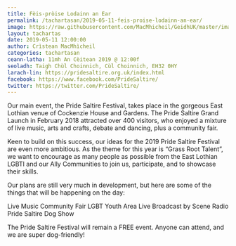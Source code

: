 ```yaml
---
title: Fèis-pròise Lodainn an Ear
permalink: /tachartasan/2019-05-11-feis-proise-lodainn-an-ear/
image: https://raw.githubusercontent.com/MacMhicheil/GeidhUK/master/images/2019-05-11-feis-proise-lodainn-an-ear.jpg
layout: tachartas
date: 2019-05-11 12:00:00
author: Crìstean MacMhìcheil
categories: tachartasan
ceann-latha: 11mh An Cèitean 2019 @ 12:00f
seoladh: Taigh Chùl Choinnich, Cùl Choinnich, EH32 0HY
larach-lin: https://pridesaltire.org.uk/index.html
facebook: https://www.facebook.com/PrideSaltire/
twitter: https://twitter.com/PrideSaltire/
---
```


Our main event, the Pride Saltire Festival, takes place in the gorgeous East Lothian venue of Cockenzie House and Gardens. The Pride Saltire Grand Launch in February 2018 attracted over 400 visitors, who enjoyed a mixture of live music, arts and crafts, debate and dancing, plus a community fair.

Keen to build on this success, our ideas for the 2019 Pride Saltire Festival are even more ambitious. As the theme for this year is “Grass Root Talent”, we want to encourage as many people as possible from the East Lothian LGBTI and our Ally Communities to join us, participate, and to showcase their skills.

<!--more-->

Our plans are still very much in development, but here are some of the things that will be happening on the day:

Live Music
Community Fair
LGBT Youth Area
Live Broadcast by Scene Radio
Pride Saltire Dog Show

The Pride Saltire Festival will remain a FREE event. Anyone can attend, and we are super dog-friendly!
